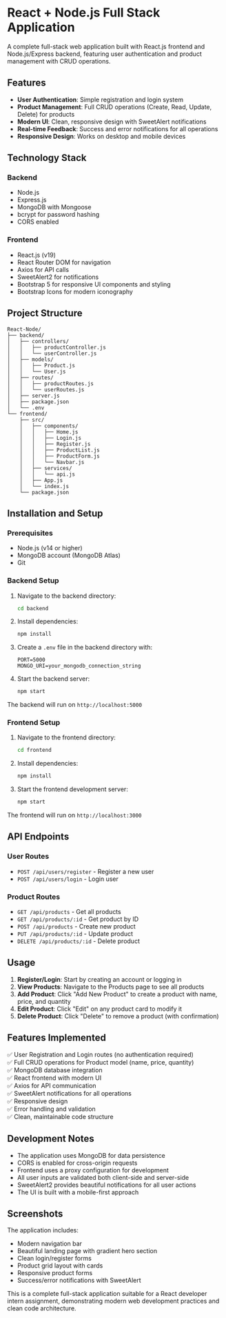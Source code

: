 # React + Node.js Full Stack Application

A complete full-stack web application built with React.js frontend and Node.js/Express backend, featuring user authentication and product management with CRUD operations.

## Features

- **User Authentication**: Simple registration and login system
- **Product Management**: Full CRUD operations (Create, Read, Update, Delete) for products
- **Modern UI**: Clean, responsive design with SweetAlert notifications
- **Real-time Feedback**: Success and error notifications for all operations
- **Responsive Design**: Works on desktop and mobile devices

## Technology Stack

### Backend
- Node.js
- Express.js
- MongoDB with Mongoose
- bcrypt for password hashing
- CORS enabled

### Frontend
- React.js (v19)
- React Router DOM for navigation
- Axios for API calls
- SweetAlert2 for notifications
- Bootstrap 5 for responsive UI components and styling
- Bootstrap Icons for modern iconography

## Project Structure

```
React-Node/
├── backend/
│   ├── controllers/
│   │   ├── productController.js
│   │   └── userController.js
│   ├── models/
│   │   ├── Product.js
│   │   └── User.js
│   ├── routes/
│   │   ├── productRoutes.js
│   │   └── userRoutes.js
│   ├── server.js
│   ├── package.json
│   └── .env
└── frontend/
    ├── src/
    │   ├── components/
    │   │   ├── Home.js
    │   │   ├── Login.js
    │   │   ├── Register.js
    │   │   ├── ProductList.js
    │   │   ├── ProductForm.js
    │   │   └── Navbar.js
    │   ├── services/
    │   │   └── api.js
    │   ├── App.js
    │   └── index.js
    └── package.json
```

## Installation and Setup

### Prerequisites
- Node.js (v14 or higher)
- MongoDB account (MongoDB Atlas)
- Git

### Backend Setup

1. Navigate to the backend directory:
   ```bash
   cd backend
   ```

2. Install dependencies:
   ```bash
   npm install
   ```

3. Create a `.env` file in the backend directory with:
   ```
   PORT=5000
   MONGO_URI=your_mongodb_connection_string
   ```

4. Start the backend server:
   ```bash
   npm start
   ```

The backend will run on `http://localhost:5000`

### Frontend Setup

1. Navigate to the frontend directory:
   ```bash
   cd frontend
   ```

2. Install dependencies:
   ```bash
   npm install
   ```

3. Start the frontend development server:
   ```bash
   npm start
   ```

The frontend will run on `http://localhost:3000`

## API Endpoints

### User Routes
- `POST /api/users/register` - Register a new user
- `POST /api/users/login` - Login user

### Product Routes
- `GET /api/products` - Get all products
- `GET /api/products/:id` - Get product by ID
- `POST /api/products` - Create new product
- `PUT /api/products/:id` - Update product
- `DELETE /api/products/:id` - Delete product

## Usage

1. **Register/Login**: Start by creating an account or logging in
2. **View Products**: Navigate to the Products page to see all products
3. **Add Product**: Click "Add New Product" to create a product with name, price, and quantity
4. **Edit Product**: Click "Edit" on any product card to modify it
5. **Delete Product**: Click "Delete" to remove a product (with confirmation)

## Features Implemented

✅ User Registration and Login routes (no authentication required)  
✅ Full CRUD operations for Product model (name, price, quantity)  
✅ MongoDB database integration  
✅ React frontend with modern UI  
✅ Axios for API communication  
✅ SweetAlert notifications for all operations  
✅ Responsive design  
✅ Error handling and validation  
✅ Clean, maintainable code structure  

## Development Notes

- The application uses MongoDB for data persistence
- CORS is enabled for cross-origin requests
- Frontend uses a proxy configuration for development
- All user inputs are validated both client-side and server-side
- SweetAlert2 provides beautiful notifications for all user actions
- The UI is built with a mobile-first approach

## Screenshots

The application includes:
- Modern navigation bar
- Beautiful landing page with gradient hero section
- Clean login/register forms
- Product grid layout with cards
- Responsive product forms
- Success/error notifications with SweetAlert

This is a complete full-stack application suitable for a React developer intern assignment, demonstrating modern web development practices and clean code architecture.